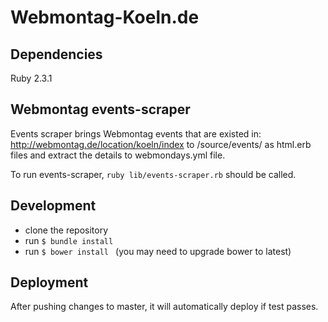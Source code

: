 # Webmontag-Koeln.de

## Dependencies

  Ruby 2.3.1

## Webmontag events-scraper

  Events scraper brings Webmontag events that are existed in: http://webmontag.de/location/koeln/index to /source/events/ as html.erb files and extract the details to webmondays.yml file.

  To run events-scraper, `ruby lib/events-scraper.rb` should be called.

## Development

- clone the repository
- run `$ bundle install`
- run `$ bower install ` (you may need to upgrade bower to latest)

## Deployment

After pushing changes to master, it will automatically deploy if test passes.
